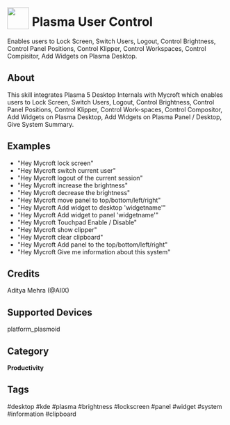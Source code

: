 # <img src='https://rawgithub.com/FortAwesome/Font-Awesome/master/advanced-options/raw-svg/solid/microchip.svg' card_color='#334166' width='50' height='50' style='vertical-align:bottom'/> Plasma User Control
Enables users to Lock Screen, Switch Users, Logout, Control Brightness, Control Panel Positions, Control Klipper, Control Workspaces, Control Compisitor, Add Widgets on Plasma Desktop.

## About 
This skill integrates Plasma 5 Desktop Internals with Mycroft which enables users to Lock Screen, Switch Users, Logout, Control Brightness, Control Panel Positions, Control Klipper, Control Work-spaces, Control Compositor, Add Widgets on Plasma Desktop, Add Widgets on Plasma Panel / Desktop, Give System Summary.

## Examples 
* "Hey Mycroft lock screen"
* "Hey Mycroft switch current user"
* "Hey Mycroft logout of the current session"
* "Hey Mycroft increase the brightness"
* "Hey Mycroft decrease the brightness"
* "Hey Mycroft move panel to top/bottom/left/right"
* "Hey Mycroft Add widget to desktop 'widgetname'"
* "Hey Mycroft Add widget to panel 'widgetname'"
* "Hey Mycroft Touchpad Enable / Disable"
* "Hey Mycroft show clipper"
* "Hey Mycroft clear clipboard"
* "Hey Mycroft Add panel to the top/bottom/left/right"
* "Hey Mycroft Give me information about this system"

## Credits 
Aditya Mehra (@AIIX)

## Supported Devices 
platform_plasmoid 

## Category
**Productivity**

## Tags
#desktop
#kde
#plasma
#brightness
#lockscreen
#panel
#widget
#system
#information
#clipboard
